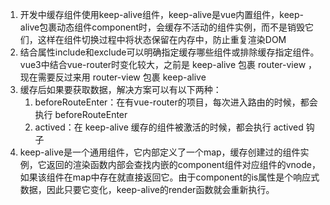 1. 开发中缓存组件使⽤keep-alive组件，keep-alive是vue内置组件，keep-alive包裹动态组件component时，会缓存不活动的组件实例，⽽不是销毁它们，这样在组件切换过程中将状态保留在内存中，防⽌重复渲染DOM
2. 结合属性include和exclude可以明确指定缓存哪些组件或排除缓存指定组件。vue3中结合vue-router时变化较⼤，之前是 keep-alive 包裹 router-view ，现在需要反过来⽤ router-view 包裹 keep-alive
3. 缓存后如果要获取数据，解决⽅案可以有以下两种：
   1. beforeRouteEnter：在有vue-router的项⽬，每次进⼊路由的时候，都会执⾏ beforeRouteEnter
   2. actived：在 keep-alive 缓存的组件被激活的时候，都会执⾏ actived 钩⼦
4. keep-alive是⼀个通⽤组件，它内部定义了⼀个map，缓存创建过的组件实例，它返回的渲染函数内部会查找内嵌的component组件对应组件的vnode，如果该组件在map中存在就直接返回它。由于component的is属性是个响应式数据，因此只要它变化，keep-alive的render函数就会重新执⾏。